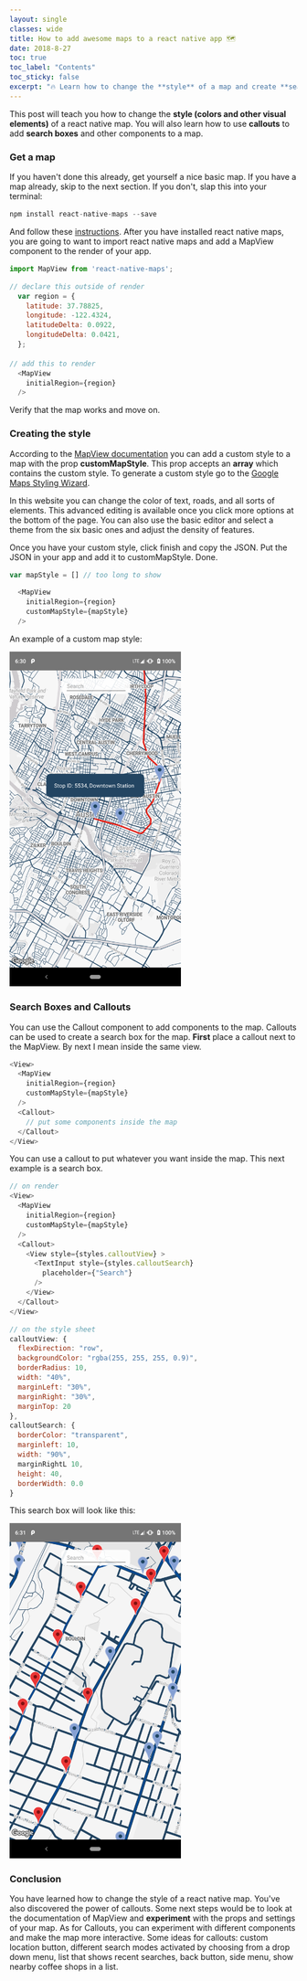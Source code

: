 ```yaml
---
layout: single
classes: wide
title: How to add awesome maps to a react native app 🗺️
date: 2018-8-27
toc: true
toc_label: "Contents"
toc_sticky: false
excerpt: "🔥 Learn how to change the **style** of a map and create **search boxes**"
---
```


This post will teach you how to change the **style (colors and other visual elements)** of a react native map.
You will also learn how to use **callouts** to add **search boxes** and other components to a map.

### Get a map

If you haven't done this already, get yourself a nice basic map. If you have a map already, skip to the next section. If you don't, slap this into your terminal:

```javascript
npm install react-native-maps --save
```

And follow these [instructions](https://github.com/react-community/react-native-maps/blob/master/docs/installation.md). After you have installed react native maps, you are going to want to import react native maps and add a MapView component to the render of your app.

```javascript
import MapView from 'react-native-maps';
```

```javascript
// declare this outside of render
  var region = {
    latitude: 37.78825,
    longitude: -122.4324,
    latitudeDelta: 0.0922,
    longitudeDelta: 0.0421,
  };

// add this to render
  <MapView
    initialRegion={region}
  />
```

Verify that the map works and move on.

### Creating the style

According to the [MapView documentation](https://github.com/react-community/react-native-maps/blob/master/docs/mapview.md) you can add a custom style to a map with the prop **customMapStyle**. This prop accepts an **array** which contains the custom style. To generate a custom style go to the [Google Maps Styling Wizard](https://mapstyle.withgoogle.com/).

In this website you can change the color of text, roads, and all sorts of elements. This advanced editing is available once you click more options at the bottom of the page. You can also use the basic editor and select a theme from the six basic ones and adjust the density of features.

Once you have your custom style, click finish and copy the JSON. Put the JSON in your app and add it to customMapStyle. Done.

```javascript
var mapStyle = [] // too long to show
```

```javascript
  <MapView
    initialRegion={region}
    customMapStyle={mapStyle}
  />
```

An example of a custom map style:

<img src="/assets/images/splash/p2.png" alt="Example map" width="300"/>

### Search Boxes and Callouts

You can use the Callout component to add components to the map. Callouts can be used to create a search box for the map. **First** place a callout next to the MapView. By next I mean inside the same view.

```javascript
<View>
  <MapView
    initialRegion={region}
    customMapStyle={mapStyle}
  />
  <Callout>
    // put some components inside the map
  </Callout>
</View>
```

You can use a callout to put whatever you want inside the map. This next example is a search box.

```javascript
// on render
<View>
  <MapView
    initialRegion={region}
    customMapStyle={mapStyle}
  />
  <Callout>
    <View style={styles.calloutView} >
      <TextInput style={styles.calloutSearch}
        placeholder={"Search"}
      />
    </View>
  </Callout>
</View>
```

```javascript
// on the style sheet
calloutView: {
  flexDirection: "row",
  backgroundColor: "rgba(255, 255, 255, 0.9)",
  borderRadius: 10,
  width: "40%",
  marginLeft: "30%",
  marginRight: "30%",
  marginTop: 20
},
calloutSearch: {
  borderColor: "transparent",
  marginleft: 10,
  width: "90%",
  marginRightL 10,
  height: 40,
  borderWidth: 0.0  
}
```

This search box will look like this:

<img src="/assets/images/splash/p3.png" alt="Example map with search box" width="300"/>

### Conclusion

You have learned how to change the style of a react native map. You've also discovered the power of callouts. Some next steps would be to look at the documentation of MapView and **experiment** with the props and settings of your map. As for Callouts, you can experiment with different components and make the map more interactive. Some ideas for callouts: custom location button, different search modes activated by choosing from a drop down menu, list that shows recent searches, back button, side menu, show nearby coffee shops in a list.
